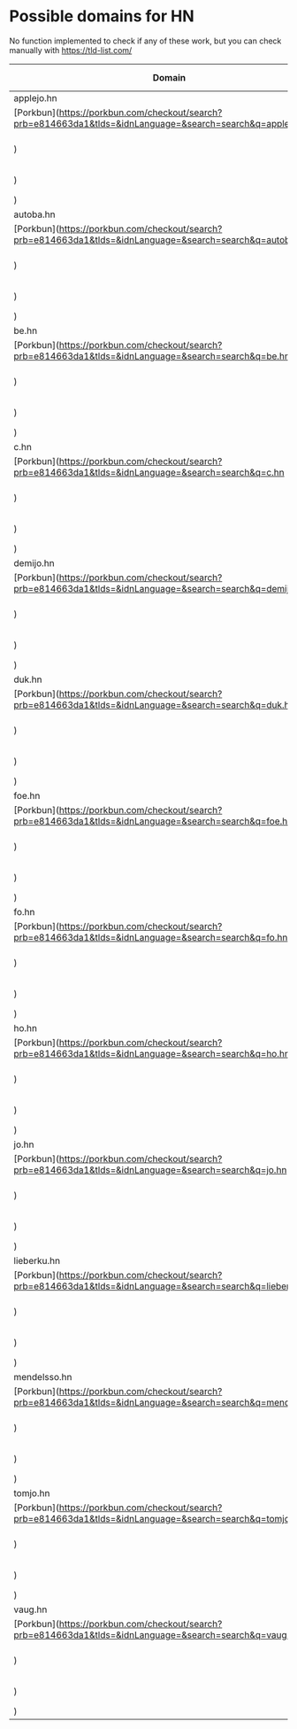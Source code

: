 # Possible domains for HN

No function implemented to check if any of these work, but you can check manually with https://tld-list.com/

| Domain | Porkbun | NameCheap | Google Domains |
|---|---|---|---|
| applejo.hn | [Porkbun](https://porkbun.com/checkout/search?prb=e814663da1&tlds=&idnLanguage=&search=search&q=applejo.hn) | [Namecheap](https://www.namecheap.com/domains/registration/results/?domain=applejo.hn) | [Google](https://domains.google.com/registrar/search?searchTerm=applejo.hn) |
| autoba.hn | [Porkbun](https://porkbun.com/checkout/search?prb=e814663da1&tlds=&idnLanguage=&search=search&q=autoba.hn) | [Namecheap](https://www.namecheap.com/domains/registration/results/?domain=autoba.hn) | [Google](https://domains.google.com/registrar/search?searchTerm=autoba.hn) |
| be.hn | [Porkbun](https://porkbun.com/checkout/search?prb=e814663da1&tlds=&idnLanguage=&search=search&q=be.hn) | [Namecheap](https://www.namecheap.com/domains/registration/results/?domain=be.hn) | [Google](https://domains.google.com/registrar/search?searchTerm=be.hn) |
| c.hn | [Porkbun](https://porkbun.com/checkout/search?prb=e814663da1&tlds=&idnLanguage=&search=search&q=c.hn) | [Namecheap](https://www.namecheap.com/domains/registration/results/?domain=c.hn) | [Google](https://domains.google.com/registrar/search?searchTerm=c.hn) |
| demijo.hn | [Porkbun](https://porkbun.com/checkout/search?prb=e814663da1&tlds=&idnLanguage=&search=search&q=demijo.hn) | [Namecheap](https://www.namecheap.com/domains/registration/results/?domain=demijo.hn) | [Google](https://domains.google.com/registrar/search?searchTerm=demijo.hn) |
| duk.hn | [Porkbun](https://porkbun.com/checkout/search?prb=e814663da1&tlds=&idnLanguage=&search=search&q=duk.hn) | [Namecheap](https://www.namecheap.com/domains/registration/results/?domain=duk.hn) | [Google](https://domains.google.com/registrar/search?searchTerm=duk.hn) |
| foe.hn | [Porkbun](https://porkbun.com/checkout/search?prb=e814663da1&tlds=&idnLanguage=&search=search&q=foe.hn) | [Namecheap](https://www.namecheap.com/domains/registration/results/?domain=foe.hn) | [Google](https://domains.google.com/registrar/search?searchTerm=foe.hn) |
| fo.hn | [Porkbun](https://porkbun.com/checkout/search?prb=e814663da1&tlds=&idnLanguage=&search=search&q=fo.hn) | [Namecheap](https://www.namecheap.com/domains/registration/results/?domain=fo.hn) | [Google](https://domains.google.com/registrar/search?searchTerm=fo.hn) |
| ho.hn | [Porkbun](https://porkbun.com/checkout/search?prb=e814663da1&tlds=&idnLanguage=&search=search&q=ho.hn) | [Namecheap](https://www.namecheap.com/domains/registration/results/?domain=ho.hn) | [Google](https://domains.google.com/registrar/search?searchTerm=ho.hn) |
| jo.hn | [Porkbun](https://porkbun.com/checkout/search?prb=e814663da1&tlds=&idnLanguage=&search=search&q=jo.hn) | [Namecheap](https://www.namecheap.com/domains/registration/results/?domain=jo.hn) | [Google](https://domains.google.com/registrar/search?searchTerm=jo.hn) |
| lieberku.hn | [Porkbun](https://porkbun.com/checkout/search?prb=e814663da1&tlds=&idnLanguage=&search=search&q=lieberku.hn) | [Namecheap](https://www.namecheap.com/domains/registration/results/?domain=lieberku.hn) | [Google](https://domains.google.com/registrar/search?searchTerm=lieberku.hn) |
| mendelsso.hn | [Porkbun](https://porkbun.com/checkout/search?prb=e814663da1&tlds=&idnLanguage=&search=search&q=mendelsso.hn) | [Namecheap](https://www.namecheap.com/domains/registration/results/?domain=mendelsso.hn) | [Google](https://domains.google.com/registrar/search?searchTerm=mendelsso.hn) |
| tomjo.hn | [Porkbun](https://porkbun.com/checkout/search?prb=e814663da1&tlds=&idnLanguage=&search=search&q=tomjo.hn) | [Namecheap](https://www.namecheap.com/domains/registration/results/?domain=tomjo.hn) | [Google](https://domains.google.com/registrar/search?searchTerm=tomjo.hn) |
| vaug.hn | [Porkbun](https://porkbun.com/checkout/search?prb=e814663da1&tlds=&idnLanguage=&search=search&q=vaug.hn) | [Namecheap](https://www.namecheap.com/domains/registration/results/?domain=vaug.hn) | [Google](https://domains.google.com/registrar/search?searchTerm=vaug.hn) |
